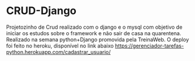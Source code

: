 # CRUD-Django
Projetozinho de Crud realizado com o django e o mysql com objetivo de iniciar os estudos sobre o framework e não sair de casa na quarentena. Realizado na semana python+Django promovida pela TreinaWeb. O deploy foi feito no heroku, disponível no link abaixo
<https://gerenciador-tarefas-python.herokuapp.com/cadastrar_usuario/>

